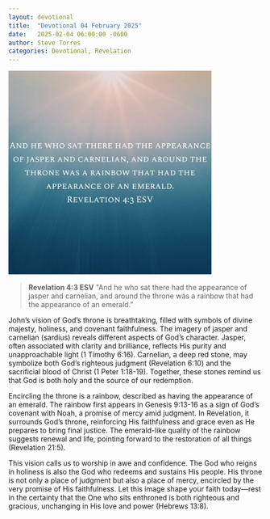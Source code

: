 ```yaml
---
layout: devotional
title:  "Devotional 04 February 2025"
date:   2025-02-04 06:00:00 -0600
author: Steve Torres
categories: Devotional, Revelation
---
```

<img src="https://github.com/ElEsteeb/ElEsteeb.github.io/blob/main/images/devotionals/Rev-4_3.jpg?raw=true" alt="Rev 4:3" style="max-width: 80%; height: auto;">

>**Revelation 4:3 ESV**
>"And he who sat there had the appearance of jasper and carnelian, and around the throne was a rainbow that had the appearance of an emerald."

John’s vision of God’s throne is breathtaking, filled with symbols of divine majesty, holiness, and covenant faithfulness. The imagery of jasper and carnelian (sardius) reveals different aspects of God’s character. Jasper, often associated with clarity and brilliance, reflects His purity and unapproachable light (1 Timothy 6:16). Carnelian, a deep red stone, may symbolize both God’s righteous judgment (Revelation 6:10) and the sacrificial blood of Christ (1 Peter 1:18-19). Together, these stones remind us that God is both holy and the source of our redemption.

Encircling the throne is a rainbow, described as having the appearance of an emerald. The rainbow first appears in Genesis 9:13-16 as a sign of God’s covenant with Noah, a promise of mercy amid judgment. In Revelation, it surrounds God’s throne, reinforcing His faithfulness and grace even as He prepares to bring final justice. The emerald-like quality of the rainbow suggests renewal and life, pointing forward to the restoration of all things (Revelation 21:5).

This vision calls us to worship in awe and confidence. The God who reigns in holiness is also the God who redeems and sustains His people. His throne is not only a place of judgment but also a place of mercy, encircled by the very promise of His faithfulness. Let this image shape your faith today—rest in the certainty that the One who sits enthroned is both righteous and gracious, unchanging in His love and power (Hebrews 13:8).


